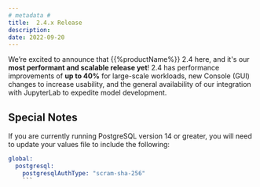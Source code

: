 ```yaml
---
# metadata # 
title:  2.4.x Release
description:
date: 2022-09-20
---
```


We’re excited to announce that {{%productName%}} 2.4 here, and it's our **most performant and scalable release yet**! 2.4 has performance improvements of **up to 40%** for large-scale workloads, new Console (GUI) changes to increase usability, and the general availability of our integration with JupyterLab to expedite model development.

## Special Notes

If you are currently running PostgreSQL version 14 or greater, you will need to update your values file to include the following:

```s
global:
  postgresql:
    postgresqlAuthType: "scram-sha-256"
    ```